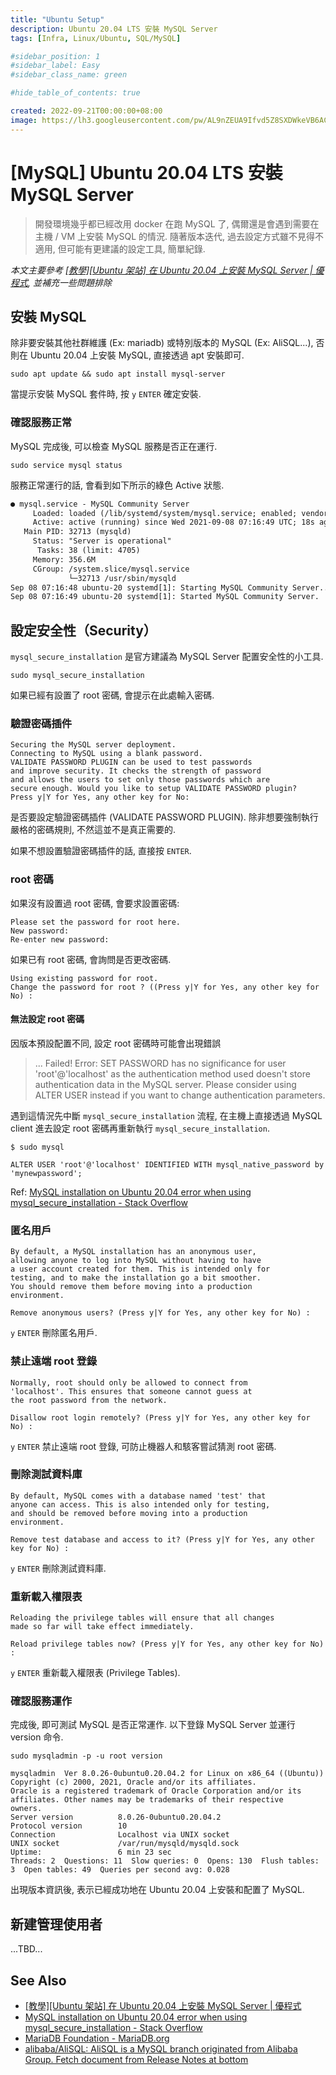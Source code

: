 ```yaml
---
title: "Ubuntu Setup"
description: Ubuntu 20.04 LTS 安裝 MySQL Server
tags: [Infra, Linux/Ubuntu, SQL/MySQL]

#sidebar_position: 1
#sidebar_label: Easy
#sidebar_class_name: green

#hide_table_of_contents: true

created: 2022-09-21T00:00:00+08:00
image: https://lh3.googleusercontent.com/pw/AL9nZEUA9Ifvd5Z8SXDWkeVB6AC4MPGwnXaL6kBXNPoXwOQQ2jOcZ1Jw_0p8TKK8C3ZX0e67_FOY15eDrm7aaXSQJcKtoUzC80SAQEHsaBy6qS2AqNNs5VUFNXBKm439y_1wkvmDl-PnL8ReojnIumNlEvOXBg=w800-no?authuser=0
---
```


[MySQL] Ubuntu 20.04 LTS 安裝 MySQL Server
===========================================

> 開發環境幾乎都已經改用 docker 在跑 MySQL 了, 
> 偶爾還是會遇到需要在主機 / VM 上安裝 MySQL 的情況.
> 隨著版本迭代, 過去設定方式雖不見得不適用, 但可能有更建議的設定工具, 簡單紀錄.

_本文主要參考 [[教學][Ubuntu 架站] 在 Ubuntu 20.04 上安裝 MySQL Server | 優程式](https://ui-code.com/archives/293), 
並補充一些問題排除_


安裝 MySQL
---------

除非要安裝其他社群維護 (Ex: mariadb) 或特別版本的 MySQL (Ex: AliSQL...), 
否則在 Ubuntu 20.04 上安裝 MySQL, 直接透過 apt 安裝即可.

``` shell
sudo apt update && sudo apt install mysql-server
```
當提示安裝 MySQL 套件時, 按 `y` `ENTER` 確定安裝.

### 確認服務正常 ###

MySQL 完成後, 可以檢查 MySQL 服務是否正在運行.

``` shell
sudo service mysql status
```
服務正常運行的話, 會看到如下所示的綠色 Active 狀態.

``` txt
● mysql.service - MySQL Community Server
     Loaded: loaded (/lib/systemd/system/mysql.service; enabled; vendor preset: enabled)
     Active: active (running) since Wed 2021-09-08 07:16:49 UTC; 18s ago
   Main PID: 32713 (mysqld)
     Status: "Server is operational"
      Tasks: 38 (limit: 4705)
     Memory: 356.6M
     CGroup: /system.slice/mysql.service
             └─32713 /usr/sbin/mysqld
Sep 08 07:16:48 ubuntu-20 systemd[1]: Starting MySQL Community Server...
Sep 08 07:16:49 ubuntu-20 systemd[1]: Started MySQL Community Server.
```


設定安全性（Security）
-------------------

`mysql_secure_installation` 是官方建議為 MySQL Server 配置安全性的小工具.

``` shell
sudo mysql_secure_installation
```

如果已經有設置了 root 密碼, 會提示在此處輸入密碼.

### 驗證密碼插件 ###

```
Securing the MySQL server deployment.
Connecting to MySQL using a blank password.
VALIDATE PASSWORD PLUGIN can be used to test passwords
and improve security. It checks the strength of password
and allows the users to set only those passwords which are
secure enough. Would you like to setup VALIDATE PASSWORD plugin?
Press y|Y for Yes, any other key for No: 
```

是否要設定驗證密碼插件 (VALIDATE PASSWORD PLUGIN). 
除非想要強制執行嚴格的密碼規則, 不然這並不是真正需要的.

如果不想設置驗證密碼插件的話, 直接按 `ENTER`.

### root 密碼 ###

如果沒有設置過 root 密碼, 會要求設置密碼:
```
Please set the password for root here.
New password: 
Re-enter new password: 
```

如果已有 root 密碼, 會詢問是否更改密碼.
```
Using existing password for root.
Change the password for root ? ((Press y|Y for Yes, any other key for No) :
```

#### 無法設定 root 密碼 ####

因版本預設配置不同, 設定 root 密碼時可能會出現錯誤

> ... Failed! Error: SET PASSWORD has no significance for user 'root'@'localhost' as the authentication method used doesn't store authentication data in the MySQL server. Please consider using ALTER USER instead if you want to change authentication parameters.

遇到這情況先中斷 `mysql_secure_installation` 流程, 
在主機上直接透過 MySQL client 進去設定 root 密碼再重新執行 `mysql_secure_installation`.

```
$ sudo mysql

ALTER USER 'root'@'localhost' IDENTIFIED WITH mysql_native_password by 'mynewpassword';
```
Ref: [MySQL installation on Ubuntu 20.04 error when using mysql_secure_installation - Stack Overflow](https://stackoverflow.com/questions/72103302/mysql-installation-on-ubuntu-20-04-error-when-using-mysql-secure-installation)

### 匿名用戶 ###

```
By default, a MySQL installation has an anonymous user,
allowing anyone to log into MySQL without having to have
a user account created for them. This is intended only for
testing, and to make the installation go a bit smoother.
You should remove them before moving into a production
environment.

Remove anonymous users? (Press y|Y for Yes, any other key for No) : 
```
`y` `ENTER` 刪除匿名用戶.

### 禁止遠端 root 登錄 ###

```
Normally, root should only be allowed to connect from
'localhost'. This ensures that someone cannot guess at
the root password from the network.

Disallow root login remotely? (Press y|Y for Yes, any other key for No) : 
```
`y` `ENTER` 禁止遠端 root 登錄, 可防止機器人和駭客嘗試猜測 root 密碼.

### 刪除測試資料庫 ###

```
By default, MySQL comes with a database named 'test' that
anyone can access. This is also intended only for testing,
and should be removed before moving into a production
environment.

Remove test database and access to it? (Press y|Y for Yes, any other key for No) : 
```
`y` `ENTER` 刪除測試資料庫.

### 重新載入權限表 ###

```
Reloading the privilege tables will ensure that all changes
made so far will take effect immediately.

Reload privilege tables now? (Press y|Y for Yes, any other key for No) :
```
`y` `ENTER` 重新載入權限表 (Privilege Tables).

### 確認服務運作 ###

完成後, 即可測試 MySQL 是否正常運作.
以下登錄 MySQL Server 並運行 version 命令.
```
sudo mysqladmin -p -u root version

mysqladmin  Ver 8.0.26-0ubuntu0.20.04.2 for Linux on x86_64 ((Ubuntu))
Copyright (c) 2000, 2021, Oracle and/or its affiliates.
Oracle is a registered trademark of Oracle Corporation and/or its
affiliates. Other names may be trademarks of their respective
owners.
Server version          8.0.26-0ubuntu0.20.04.2
Protocol version        10
Connection              Localhost via UNIX socket
UNIX socket             /var/run/mysqld/mysqld.sock
Uptime:                 6 min 23 sec
Threads: 2  Questions: 11  Slow queries: 0  Opens: 130  Flush tables: 3  Open tables: 49  Queries per second avg: 0.028
```
出現版本資訊後, 表示已經成功地在 Ubuntu 20.04 上安裝和配置了 MySQL.



新建管理使用者
-----------

...TBD...



See Also
--------

- [[教學][Ubuntu 架站] 在 Ubuntu 20.04 上安裝 MySQL Server | 優程式](https://ui-code.com/archives/293)
- [MySQL installation on Ubuntu 20.04 error when using mysql_secure_installation - Stack Overflow](https://stackoverflow.com/questions/72103302/mysql-installation-on-ubuntu-20-04-error-when-using-mysql-secure-installation)
- [MariaDB Foundation - MariaDB.org](https://mariadb.org)
- [alibaba/AliSQL: AliSQL is a MySQL branch originated from Alibaba Group. Fetch document from Release Notes at bottom](https://github.com/alibaba/AliSQL)
